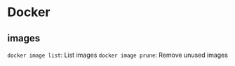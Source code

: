 # Docker

## images

```docker image list```: List images
```docker image prune```: Remove unused images
